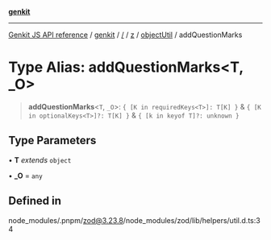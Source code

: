 [**genkit**](../../../../../README.md)

***

[Genkit JS API reference](../../../../../../README.md) / [genkit](../../../../../README.md) / [/](../../../../../README.md) / [z](../../../README.md) / [objectUtil](../README.md) / addQuestionMarks

# Type Alias: addQuestionMarks\<T, _O\>

> **addQuestionMarks**\<`T`, `_O`\>: `{ [K in requiredKeys<T>]: T[K] }` & `{ [K in optionalKeys<T>]?: T[K] }` & `{ [k in keyof T]?: unknown }`

## Type Parameters

• **T** *extends* `object`

• **_O** = `any`

## Defined in

node\_modules/.pnpm/zod@3.23.8/node\_modules/zod/lib/helpers/util.d.ts:34
